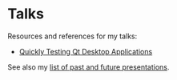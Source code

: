 # Talks

Resources and references for my talks:

* [Quickly Testing Qt Desktop Applications](Quickly_Testing_Qt_Desktop_Applications.md)

See also my [list of past and future presentations](https://claremacrae.co.uk/conferences/presentations.html).
